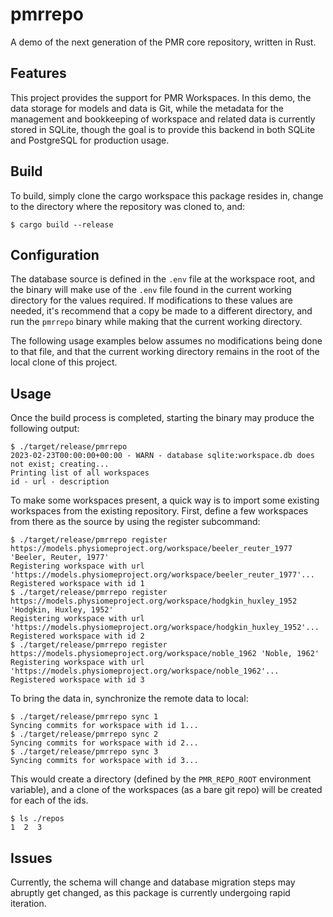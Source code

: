 # pmrrepo

A demo of the next generation of the PMR core repository, written in
Rust.

## Features

This project provides the support for PMR Workspaces.  In this demo, the
data storage for models and data is Git, while the metadata for the
management and bookkeeping of workspace and related data is currently
stored in SQLite, though the goal is to provide this backend in both
SQLite and PostgreSQL for production usage.

## Build

To build, simply clone the cargo workspace this package resides in,
change to the directory where the repository was cloned to, and:

```console
$ cargo build --release
```

## Configuration

The database source is defined in the `.env` file at the workspace root,
and the binary will make use of the `.env` file found in the current
working directory for the values required.  If modifications to these
values are needed, it's recommend that a copy be made to a different
directory, and run the `pmrrepo` binary while making that the current
working directory.

The following usage examples below assumes no modifications being done
to that file, and that the current working directory remains in the
root of the local clone of this project.

## Usage

Once the build process is completed, starting the binary may produce the
following output:

```console
$ ./target/release/pmrrepo
2023-02-23T00:00:00+00:00 - WARN - database sqlite:workspace.db does not exist; creating...
Printing list of all workspaces
id - url - description
```

To make some workspaces present, a quick way is to import some existing
workspaces from the existing repository.  First, define a few workspaces
from there as the source by using the register subcommand:

```console
$ ./target/release/pmrrepo register https://models.physiomeproject.org/workspace/beeler_reuter_1977 'Beeler, Reuter, 1977'
Registering workspace with url 'https://models.physiomeproject.org/workspace/beeler_reuter_1977'...
Registered workspace with id 1
$ ./target/release/pmrrepo register https://models.physiomeproject.org/workspace/hodgkin_huxley_1952 'Hodgkin, Huxley, 1952'
Registering workspace with url 'https://models.physiomeproject.org/workspace/hodgkin_huxley_1952'...
Registered workspace with id 2
$ ./target/release/pmrrepo register https://models.physiomeproject.org/workspace/noble_1962 'Noble, 1962'
Registering workspace with url 'https://models.physiomeproject.org/workspace/noble_1962'...
Registered workspace with id 3
```

To bring the data in, synchronize the remote data to local:

```console
$ ./target/release/pmrrepo sync 1
Syncing commits for workspace with id 1...
$ ./target/release/pmrrepo sync 2
Syncing commits for workspace with id 2...
$ ./target/release/pmrrepo sync 3
Syncing commits for workspace with id 3...
```

This would create a directory (defined by the `PMR_REPO_ROOT` environment
variable), and a clone of the workspaces (as a bare git repo) will be
created for each of the ids.

```console
$ ls ./repos
1  2  3
```

## Issues

Currently, the schema will change and database migration steps may
abruptly get changed, as this package is currently undergoing rapid
iteration.

